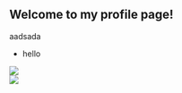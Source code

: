 ## Welcome to my profile page!


<span>
  aadsada
  <ul>
    <li>hello</li>
  </ul>
  <img align="center" src="https://github-readme-stats.vercel.app/api?username=aaaa0ggMC&show_icons=true&theme=merko" />
</span>
<br/>
<span>
  <img align="center" src="https://github-readme-stats.vercel.app/api/top-langs/?username=aaaa0ggMC&theme=merko" />
</span>

